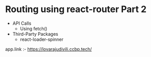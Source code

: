 # Routing using react-router Part 2

- API Calls
  - Using fetch()
- Third-Party Packages
  - react-loader-spinner

app.link :- https://lovarajudivili.ccbp.tech/
